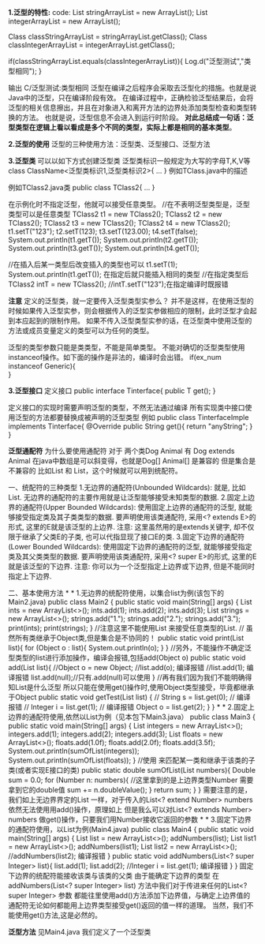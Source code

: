 **1.泛型的特性:**
code:
List<String> stringArrayList = new ArrayList<String>();
List<Integer> integerArrayList = new ArrayList<Integer>();

Class classStringArrayList = stringArrayList.getClass();
Class classIntegerArrayList = integerArrayList.getClass();

if(classStringArrayList.equals(classIntegerArrayList)){
    Log.d("泛型测试","类型相同");
}


输出 C/泛型测试:类型相同
泛型在编译之后程序会采取去泛型化的措施。也就是说Java中的泛型，只在编译阶段有效。
在编译过程中，正确检验泛型结果后，会将泛型的相关信息擦出，并且在对象进入和离开方法的边界处添加类型检查和类型转换的方法。
也就是说，泛型信息不会进入到运行时阶段。
**对此总结成一句话：泛型类型在逻辑上看以看成是多个不同的类型，实际上都是相同的基本类型**。


**2.泛型的使用**
泛型的三种使用方法：泛型类、泛型接口、泛型方法

**3.泛型类**
可以以如下方式创建泛型类
泛型类标识一般规定为大写的字母T,K,V等
class ClassName<泛型类标识1,泛型类标识2>{
    ...
}
例如TClass.java中的描述

例如TClass2.java类
public class TClass2<T>{
    ...
}

在示例化时不指定泛型，他就可以接受任意类型。
 //在不表明泛型类型是，泛型类型可以是任意类型
        TClass2  t1 = new TClass2();
        TClass2  t2 = new TClass2();
        TClass2  t3 = new TClass2();
        TClass2  t4 = new TClass2();
        t1.setT("123");
        t2.setT(123);
        t3.setT(123.00);
        t4.setT(false);
        System.out.println(t1.getT());
        System.out.println(t2.getT());
        System.out.println(t3.getT());
        System.out.println(t4.getT());

   //在插入后某一类型后改变插入的类型也可以
        t1.setT(1);
        System.out.println(t1.getT());
在指定后就只能插入相同的类型
   //在指定类型后
        TClass2<Integer> intT = new TClass2();
        //intT.setT("123");在指定编译时既报错

**注意**
定义的泛型类，就一定要传入泛型类型实参么？
并不是这样，在使用泛型的时候如果传入泛型实参，则会根据传入的泛型实参做相应的限制，此时泛型才会起到本应起到的限制作用。
如果不传入泛型类型实参的话，在泛型类中使用泛型的方法或成员变量定义的类型可以为任何的类型。

泛型的类型参数只能是类类型，不能是简单类型。
不能对确切的泛型类型使用instanceof操作。如下面的操作是非法的，编译时会出错。
if(ex_num instanceof Generic<Number>){   
} 

**3.泛型接口**
定义接口
public interface Tinterface<T>{
    public T get();
}

定义接口的实现时需要声明泛型的类型，不然无法通过编译 
所有实现类中接口使用泛型的方法都要替换成被声明的泛型类型
例如
public class TinterfaceImple implements Tinterface<String>{
    @Override
    public String get(){
        return "anyString";
    }
}

**泛型通配符**
为什么要使用通配符 
对于 两个类Dog Animal 有 Dog extends Animal 
在java中数组是可以斜变得，也就是Dog[] Animal[] 是兼容的
但是集合是不兼容的 比如List<Animai> 和 List<Dog>，这个时候就可以用到统配符。

一、统配符的三种类型
    1.无边界的通配符(Unbounded Wildcards):
      就是<?>, 比如List<?>.
      无边界的通配符的主要作用就是让泛型能够接受未知类型的数据. 
    2.固定上边界的通配符(Upper Bounded Wildcards):
      使用固定上边界的通配符的泛型, 就能够接受指定类及其子类类型的数据. 
      要声明使用该类通配符, 采用<? extends E>的形式, 这里的E就是该泛型的上边界. 
      注意: 这里虽然用的是extends关键字, 却不仅限于继承了父类E的子类, 也可以代指显现了接口E的类. 
    3.固定下边界的通配符(Lower Bounded Wildcards):
      使用固定下边界的通配符的泛型, 就能够接受指定类及其父类类型的数据. 
      要声明使用该类通配符, 采用<? super E>的形式, 这里的E就是该泛型的下边界. 
      注意: 你可以为一个泛型指定上边界或下边界, 但是不能同时指定上下边界.

二、基本使用方法
    *
    *
    1.无边界的统配符使用，以集合list<?>为例(该包下的Main2.java)
    public class Main2 {
        public static void main(String[] args) {
            List<Integer> ints = new ArrayList<>();
            ints.add(1);
            ints.add(2);
            ints.add(3);
            List<String> strings = new ArrayList<>();
            strings.add("1.");
            strings.add("2.");
            strings.add("3.");
            print(ints);
            print(strings);
        }
        //注意这里不能使用List<Object> 来接受任意类型的List.
        // 虽然所有类继承于Object类,但是集合是不协同的！
        public static void print(List<?> list){
            for (Object o : list){
                System.out.println(o);
            }
        }
        //另外，不能操作不确定泛型类型的list进行添加操作，编译会报错,包括add(Object o)
        public static void add(List<?> list){
            //Object o = new Object;
            //list.add(o); 编译报错
            //list.add(1); 编译报错
            list.add(null);//只有.add(null)可以使用
        }
        //再有我们因为我们不能明确得知List<?>是什么泛型 所以只能在使用get()操作时,使用Object类型接受，毕竟都继承于Object
        public static void getTest(List<?> list) { 
            // String s = list.get(0); // 编译报错
            // Integer i = list.get(1); // 编译报错
            Object o = list.get(2);
        }
    }
    *
    *
    2.固定上边界的通配符使用,依然以List为例（见本包下Main3.java）
    public class Main3 {
        public static void main(String[] args) {
            List<Integer> integers = new ArrayList<>();
            integers.add(1);
            integers.add(2);
            integers.add(3);
            List<Float> floats = new ArrayList<>();
            floats.add(1.0f);
            floats.add(2.0f);
            floats.add(3.5f);
            System.out.println(sumOfList(integers));
            System.out.println(sumOfList(floats));
        }
        //使用<? extends E> 来匹配某一类和继承于该类的子类(或者实现E接口的类)
        public static double sumOfList(List<? extends Number> numbers){
            Double sum = 0.0;
            for (Number n: numbers){
                //这里拿到的是上边界类型Number 需要拿到它的double值
                sum += n.doubleValue();
            }
            return sum;
        }
    }
    需要注意的是，我们如上无边界界定的List<?> 一样，对于传入的List<? extend Number> numbers 依然无法使用用add()操作，原理如上
    但是我么可以对List<? extends Number> numbers 做get()操作，只要我们用Number接收它返回的参数
    *
    *
    3.固定下边界的通配符使用，以List为例(Main4.java)
    public class Main4 {
        public static void main(String[] args) {
            List<Object> list = new ArrayList<>();
            addNumbers(list);
            List<Number> list1 = new ArrayList<>();
            addNumbers(list1);
            List<Double> list2 = new ArrayList<>();
            //addNumbers(list2); 编译报错
        }
        public static void addNumbers(List<? super Integer> list){
            list.add(1);
            list.add(2);
            //Integer i = list.get(1); 编译报错
        }
    }
    固定下边界的统配符能接收该类与该类的父类
    由于能确定下边界的类型 在addNumbers(List<? super Integer> list) 方法中我们对于传进来任何的List<? super Integer> 参数
    都能往里使用add()方法添加下边界值，与确定上边界值的通配符无论如何都能用上边界类型接受get()返回的值一样的道理。
    当然，我们不能使用get()方法,这是必然的。
    

**泛型方法**
见Main4.java 我们定义了一个泛型类

    
  